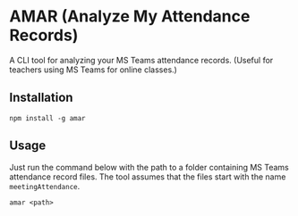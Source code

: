 # AMAR (Analyze My Attendance Records)

A CLI tool for analyzing your MS Teams attendance records.  (Useful for teachers using MS Teams for online classes.)

## Installation

`npm install -g amar`

## Usage

Just run the command below with the path to a folder containing MS Teams attendance record files.  The tool assumes that the files start with the name `meetingAttendance`.

`amar <path>`